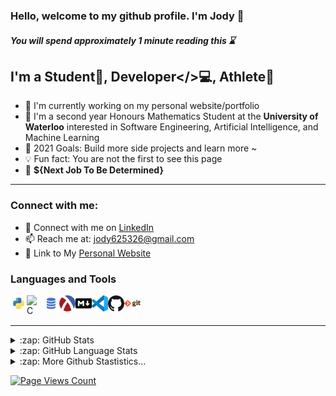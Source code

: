 ### Hello, welcome to my github profile. I'm Jody 👋

##### You will spend approximately 1 minute reading this ⌛️


## I'm a Student📖, Developer</>💻, Athlete🏀
- 👤 I'm currently working on my personal website/portfolio
- 🏫 I'm a second year Honours Mathematics Student at the **University of Waterloo** interested in Software Engineering, Artificial Intelligence, and Machine Learning
- 🎯 2021 Goals: Build more side projects and learn more ~
- 💡 Fun fact: You are not the first to see this page
- 💼 **${Next Job To Be Determined}**




---

### Connect with me:
- 💼 Connect with me on <a href="https://www.linkedin.com/in/jody-zhou/">LinkedIn</a>
- 📫 Reach me at: jody625326@gmail.com
- 👨 Link to My <a href="https://jodyz0203.github.io/Personal-Website/">Personal Website</a>


### Languages and Tools
<img align="left" alt="Python" width="26px" src="https://raw.githubusercontent.com/github/explore/78df643247d429f6cc873026c0622819ad797942/topics/python/python.png" />
<img align="left" alt="C" width="26px" src="https://img.icons8.com/color/2x/c-programming.png" />
<img align="left" alt="Sql" width="26px" src="https://raw.githubusercontent.com/github/explore/80688e429a7d4ef2fca1e82350fe8e3517d3494d/topics/sql/sql.png" />
<img align="left" alt="Racket" width="26px" src="https://raw.githubusercontent.com/github/explore/78df643247d429f6cc873026c0622819ad797942/topics/racket/racket.png" />
<img align="left" alt="Markdown" width="26px" src="https://raw.githubusercontent.com/github/explore/80688e429a7d4ef2fca1e82350fe8e3517d3494d/topics/markdown/markdown.png" />
<img align="left" alt="Visual Studio Code" width="26px" src="https://raw.githubusercontent.com/github/explore/80688e429a7d4ef2fca1e82350fe8e3517d3494d/topics/visual-studio-code/visual-studio-code.png" />
<img align="left" alt="GitHub" width="26px" src="https://raw.githubusercontent.com/github/explore/78df643247d429f6cc873026c0622819ad797942/topics/github/github.png" />
<img align="left" alt="Git" width="26px" src="https://raw.githubusercontent.com/github/explore/80688e429a7d4ef2fca1e82350fe8e3517d3494d/topics/git/git.png" />



<br/>
<br/>

---

<details>
  <summary>:zap: GitHub Stats</summary>

  <img align="left" alt="JodyZ0203's GitHub Stats" src="https://github-readme-stat.jodyz0203.vercel.app/api?username=jodyz0203&show_icons=true&hide_border=true" />

</details>

<details>
  <summary>:zap: GitHub Language Stats</summary>
  
  [![Top Langs](https://github-readme-stats.vercel.app/api/top-langs/?username=jodyz0203&layout=compact)](https://github.com/anuraghazra/github-readme-stats)
</details>

<details>
  <summary>:zap: More Github Stastistics...</summary>
  <p align = "center">
    <img src="https://wakatime.com/share/@647db372-066e-49a9-90a2-4f9e71bdc070/ba83aa0b-96d7-4cd8-9bad-dc878a63853a.svg" height="395"/>
  </p>
</details>


<!--START_SECTION:waka-->
<!--END_SECTION:waka-->

[![Page Views Count](https://badges.toozhao.com/badges/01F5A06MJGFF0FTQR6BYC20KT9/blue.svg)](https://badges.toozhao.com/stats/01F5A06MJGFF0FTQR6BYC20KT9 "Get your own page views count badge on badges.toozhao.com")
